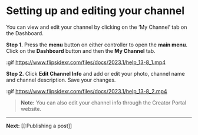 # Setting up and editing your channel

You can view and edit your channel by clicking on the ‘My Channel’ tab on the Dashboard.

**Step 1.** Press the **menu** button on either controller to open the **main menu**. Click on the **Dashboard** button and then the **My Channel** tab.

:gif https://www.flipsidexr.com/files/docs/2023.1/help_13-8_1.mp4

**Step 2.** Click **Edit Channel Info** and add or edit your photo, channel name and channel description. Save your changes.

:gif https://www.flipsidexr.com/files/docs/2023.1/help_13-8_2.mp4

> **Note:** You can also edit your channel info through the Creator Portal website.

---

**Next:** [[:Publishing a post]]

